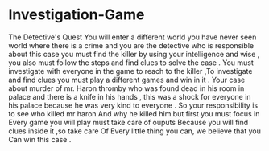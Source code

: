 # Investigation-Game
The Detective's Quest
You will enter a different world you have never seen world where there is a crime and you are the detective who is responsible about this case you must find the killer by using your intelligence and wise , you also must follow the steps and find clues to solve the case .
You must investigate with everyone in the game to reach to the killer ,To investigate and find clues you must play a different games and win in it .
Your case about murder of mr. Haron thromby who was found dead in his room in palace and there is a knife in his hands , this was a shock for everyone in his palace because he was very kind to everyone .
So your responsibility is to see who killed mr haron
And why he killed him but first you must focus in
Every game you will play must take care of ouputs
Because you will find clues inside it ,so take care
Of Every little thing you can, we believe that you
Can win this case .
